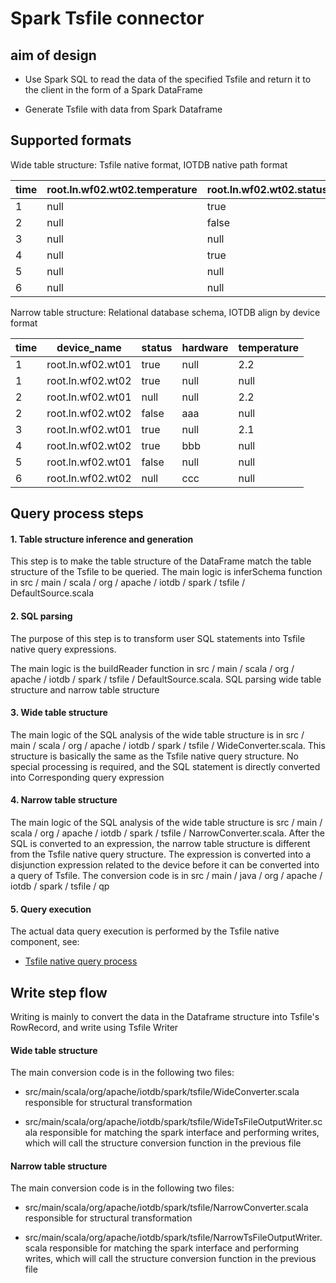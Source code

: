 <!--

    Licensed to the Apache Software Foundation (ASF) under one
    or more contributor license agreements.  See the NOTICE file
    distributed with this work for additional information
    regarding copyright ownership.  The ASF licenses this file
    to you under the Apache License, Version 2.0 (the
    "License"); you may not use this file except in compliance
    with the License.  You may obtain a copy of the License at
    
        http://www.apache.org/licenses/LICENSE-2.0
    
    Unless required by applicable law or agreed to in writing,
    software distributed under the License is distributed on an
    "AS IS" BASIS, WITHOUT WARRANTIES OR CONDITIONS OF ANY
    KIND, either express or implied.  See the License for the
    specific language governing permissions and limitations
    under the License.

-->

# Spark Tsfile connector

## aim of design

* Use Spark SQL to read the data of the specified Tsfile and return it to the client in the form of a Spark DataFrame

* Generate Tsfile with data from Spark Dataframe

## Supported formats
Wide table structure: Tsfile native format, IOTDB native path format

| time | root.ln.wf02.wt02.temperature | root.ln.wf02.wt02.status | root.ln.wf02.wt02.hardware | root.ln.wf01.wt01.temperature | root.ln.wf01.wt01.status | root.ln.wf01.wt01.hardware |
|------|-------------------------------|--------------------------|----------------------------|-------------------------------|--------------------------|----------------------------|
|    1 | null                          | true                     | null                       | 2.2                           | true                     | null                       |
|    2 | null                          | false                    | aaa                        | 2.2                           | null                     | null                       |
|    3 | null                          | null                     | null                       | 2.1                           | true                     | null                       |
|    4 | null                          | true                     | bbb                        | null                          | null                     | null                       |
|    5 | null                          | null                     | null                       | null                          | false                    | null                       |
|    6 | null                          | null                     | ccc                        | null                          | null                     | null                       |

Narrow table structure: Relational database schema, IOTDB align by device format

| time | device_name                   | status                   | hardware                   | temperature |
|------|-------------------------------|--------------------------|----------------------------|-------------------------------|
|    1 | root.ln.wf02.wt01             | true                     | null                       | 2.2                           |
|    1 | root.ln.wf02.wt02             | true                     | null                       | null                          |
|    2 | root.ln.wf02.wt01             | null                     | null                       | 2.2                          |
|    2 | root.ln.wf02.wt02             | false                    | aaa                        | null                           |
|    3 | root.ln.wf02.wt01             | true                     | null                       | 2.1                           |
|    4 | root.ln.wf02.wt02             | true                     | bbb                        | null                          |
|    5 | root.ln.wf02.wt01             | false                    | null                       | null                          |
|    6 | root.ln.wf02.wt02             | null                     | ccc                        | null                          |

## Query process steps

#### 1. Table structure inference and generation
This step is to make the table structure of the DataFrame match the table structure of the Tsfile to be queried.
The main logic is inferSchema function in src / main / scala / org / apache / iotdb / spark / tsfile / DefaultSource.scala

#### 2. SQL parsing
The purpose of this step is to transform user SQL statements into Tsfile native query expressions.

The main logic is the buildReader function in src / main / scala / org / apache / iotdb / spark / tsfile / DefaultSource.scala. SQL parsing wide table structure and narrow table structure

#### 3. Wide table structure

The main logic of the SQL analysis of the wide table structure is in src / main / scala / org / apache / iotdb / spark / tsfile / WideConverter.scala. This structure is basically the same as the Tsfile native query structure. No special processing is required, and the SQL statement is directly converted into  Corresponding query expression

#### 4. Narrow table structure
The main logic of the SQL analysis of the wide table structure is src / main / scala / org / apache / iotdb / spark / tsfile / NarrowConverter.scala. After the SQL is converted to an expression, the narrow table structure is different from the Tsfile native query structure.  The expression is converted into a disjunction expression related to the device before it can be converted into a query of Tsfile. The conversion code is in src / main / java / org / apache / iotdb / spark / tsfile / qp

#### 5. Query execution
The actual data query execution is performed by the Tsfile native component, see:

* [Tsfile native query process](../TsFile/Read.md)

## Write step flow
Writing is mainly to convert the data in the Dataframe structure into Tsfile's RowRecord, and write using Tsfile Writer

#### Wide table structure
The main conversion code is in the following two files:

* src/main/scala/org/apache/iotdb/spark/tsfile/WideConverter.scala responsible for structural transformation

* src/main/scala/org/apache/iotdb/spark/tsfile/WideTsFileOutputWriter.scala responsible for matching the spark interface and performing writes, which will call the structure conversion function in the previous file

#### Narrow table structure
The main conversion code is in the following two files:

* src/main/scala/org/apache/iotdb/spark/tsfile/NarrowConverter.scala responsible for structural transformation

* src/main/scala/org/apache/iotdb/spark/tsfile/NarrowTsFileOutputWriter.scala responsible for matching the spark interface and performing writes, which will call the structure conversion function in the previous file


